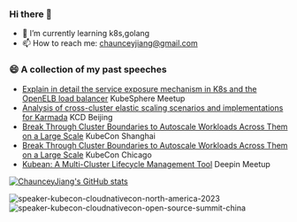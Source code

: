 ### Hi there 👋

<!--
**chaunceyjiang/chaunceyjiang** is a ✨ _special_ ✨ repository because its `README.md` (this file) appears on your GitHub profile.

Here are some ideas to get you started:

- 🔭 I’m currently working on ...
- 🌱 I’m currently learning ...
- 👯 I’m looking to collaborate on ...
- 🤔 I’m looking for help with ...
- 💬 Ask me about ...
- 📫 How to reach me: ...
- 😄 Pronouns: ...
- ⚡ Fun fact: ...
-->
- 🌱 I’m currently learning k8s,golang
- 📫 How to reach me: chaunceyjiang@gmail.com

  
### 😄 A collection of my past speeches

- [Explain in detail the service exposure mechanism in K8s and the OpenELB load balancer]( https://www.bilibili.com/video/BV1Zu411D7xq) KubeSphere Meetup
- [Analysis of cross-cluster elastic scaling scenarios and implementations for Karmada](https://www.youtube.com/watch?v=uA8h6zdcl_E&list=PLj6h78yzYM2Nyih0u05FKmUb8afB0cgkX&index=6) KCD Beijing
- [Break Through Cluster Boundaries to Autoscale Workloads Across Them on a Large Scale](https://www.youtube.com/watch?v=22W1yrEJjtQ&list=PLj6h78yzYM2OJcjIuAsbbhXAaDrAnuKRB&index=78) KubeCon Shanghai
- [Break Through Cluster Boundaries to Autoscale Workloads Across Them on a Large Scale](https://www.youtube.com/watch?v=9hn7klk7fvk&list=PLj6h78yzYM2MYc0X1465RzF_7Cqf7bnqL&index=68) KubeCon Chicago
- [Kubean: A Multi-Cluster Lifecycle Management Tool](https://www.deepin.org/zh/deepin-meetup-2024-chengdu/) Deepin Meetup 


[![ChaunceyJiang's GitHub stats](https://github-readme-stats.vercel.app/api?username=chaunceyjiang&count_private=true&show_icons=true)](https://github.com/anuraghazra/github-readme-stats)



![speaker-kubecon-cloudnativecon-north-america-2023](https://github.com/chaunceyjiang/chaunceyjiang/assets/17962021/683f59c6-e8cb-418f-aada-754b7408f150)
![speaker-kubecon-cloudnativecon-open-source-summit-china](https://github.com/chaunceyjiang/chaunceyjiang/assets/17962021/2613d614-2fae-4b78-aae7-636dfc1d65de)




